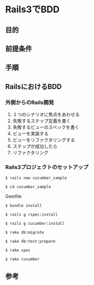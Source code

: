 # Rails3でBDD
## 目的
## 前提条件
## 手順
## RailsにおけるBDD
### 外側からのRails開発
1. １つのシナリオに焦点をあわせる
2. 失敗するステップ定義を書く
3. 失敗するビューのスペックを書く
4. ビューを実装する
5. ビューをリファクタリングする
6. ステップが成功したら
7. リファクタリング
### Rails3プロジェクトのセットアップ

`$ rails new cucumber_sample`

`$ cd cucumber_sample`

Gemfile

`$ bundle install`

`$ rails g rspec:install`

`$ rails g cucumber:install`

`$ rake db:migrate`

`$ rake db:test:prepare`

`$ rake spec`

`$ rake cucumber`

## 参考
